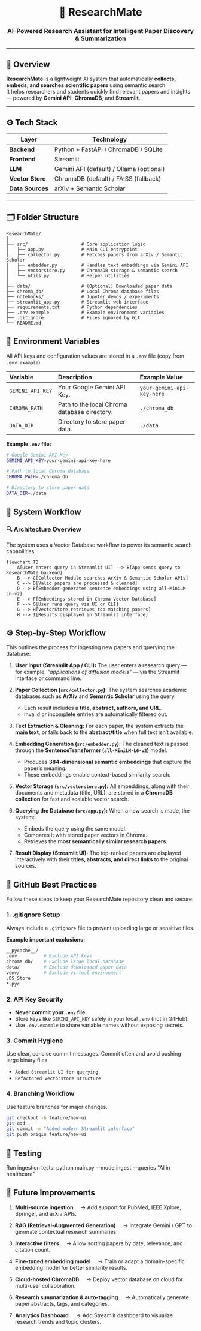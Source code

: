 <h1 align="center">🧠 ResearchMate</h1>
<h3 align="center">AI-Powered Research Assistant for Intelligent Paper Discovery & Summarization</h3>

---

## 🚀 Overview
**ResearchMate** is a lightweight AI system that automatically **collects, embeds, and searches scientific papers** using semantic search.  
It helps researchers and students quickly find relevant papers and insights — powered by **Gemini API**, **ChromaDB**, and **Streamlit**.

---

## ⚙️ Tech Stack

| Layer | Technology |
|--------|-------------|
| **Backend** | Python + FastAPI / ChromaDB / SQLite |
| **Frontend** | Streamlit |
| **LLM** | Gemini API (default) / Ollama (optional) |
| **Vector Store** | ChromaDB (default) / FAISS (fallback) |
| **Data Sources** | arXiv + Semantic Scholar |

---

## 🗂️ Folder Structure

```plaintext
ResearchMate/
│
├── src/                    # Core application logic
│   ├── app.py              # Main CLI entrypoint
│   ├── collector.py        # Fetches papers from arXiv / Semantic Scholar
│   ├── embedder.py         # Handles text embeddings via Gemini API
│   ├── vectorstore.py      # ChromaDB storage & semantic search
│   └── utils.py            # Helper utilities
│
├── data/                   # (Optional) Downloaded paper data
├── chroma_db/              # Local Chroma database files
├── notebooks/              # Jupyter demos / experiments
├── streamlit_app.py        # Streamlit web interface
├── requirements.txt        # Python dependencies
├── .env.example            # Example environment variables
├── .gitignore              # Files ignored by Git
└── README.md

```

## 🔑 Environment Variables
All API keys and configuration values are stored in a `.env` file (copy from `.env.example`).

| Variable | Description | Example Value |
| :--- | :--- | :--- |
| `GEMINI_API_KEY` | Your Google Gemini API Key. | `your-gemini-api-key-here` |
| `CHROMA_PATH` | Path to the local Chroma database directory. | `./chroma_db` |
| `DATA_DIR` | Directory to store paper data. | `./data` |

**Example `.env` file:**
```bash
# Google Gemini API Key
GEMINI_API_KEY=your-gemini-api-key-here

# Path to local Chroma database
CHROMA_PATH=./chroma_db

# Directory to store paper data
DATA_DIR=./data

```
## 🧠 System Workflow
### 🔍 Architecture Overview
The system uses a Vector Database workflow to power its semantic search capabilities:
```mermaid
flowchart TD
    A[User enters query in Streamlit UI] --> B[App sends query to ResearchMate backend]
    B --> C[Collector Module searches ArXiv & Semantic Scholar APIs]
    C --> D[Valid papers are processed & cleaned]
    D --> E[Embedder generates sentence embeddings using all-MiniLM-L6-v2]
    E --> F[Embeddings stored in Chroma Vector Database]
    F --> G[User runs query via UI or CLI]
    G --> H[VectorStore retrieves top matching papers]
    H --> I[Results displayed in Streamlit interface]

```
## ⚙️ Step-by-Step Workflow

This outlines the process for ingesting new papers and querying the database:
1.  **User Input (Streamlit App / CLI):**
    The user enters a research query — for example, _"applications of diffusion models"_ — via the Streamlit interface or command line.

2.  **Paper Collection (`src/collector.py`):**
    The system searches academic databases such as **ArXiv** and **Semantic Scholar** using the query.
    - Each result includes a **title, abstract, authors, and URL**.
    - Invalid or incomplete entries are automatically filtered out.

3.  **Text Extraction & Cleaning:**
    For each paper, the system extracts the **main text**, or falls back to the **abstract/title** when full text isn’t available.

4.  **Embedding Generation (`src/embedder.py`):**
    The cleaned text is passed through the **SentenceTransformer (`all-MiniLM-L6-v2`)** model.
    - Produces **384-dimensional semantic embeddings** that capture the paper’s meaning.
    - These embeddings enable context-based similarity search.

5.  **Vector Storage (`src/vectorstore.py`):**
    All embeddings, along with their documents and metadata (title, URL), are stored in a **ChromaDB collection** for fast and scalable vector search.

6.  **Querying the Database (`src/app.py`):**
    When a new search is made, the system:
    - Embeds the query using the same model.
    - Compares it with stored paper vectors in Chroma.
    - Retrieves the **most semantically similar research papers**.

7.  **Result Display (Streamlit UI):**
    The top-ranked papers are displayed interactively with their **titles, abstracts, and direct links** to the original sources.

## 🧰 GitHub Best Practices

Follow these steps to keep your ResearchMate repository clean and secure:

### 1. .gitignore Setup
Always include a `.gitignore` file to prevent uploading large or sensitive files.

**Example important exclusions:**
```bash
__pycache__/
.env          # Exclude API keys
chroma_db/    # Exclude large local database
data/         # Exclude downloaded paper data
venv/         # Exclude virtual environment
.DS_Store
*.pyc

```
### 2. API Key Security
- **Never commit your `.env` file.**
- Store keys like `GEMINI_API_KEY` safely in your local `.env` (not in GitHub).
- Use `.env.example` to share variable names without exposing secrets.

### 3. Commit Hygiene
Use clear, concise commit messages. Commit often and avoid pushing large binary files.

- `Added Streamlit UI for querying`
- `Refactored vectorstore structure`

### 4. Branching Workflow
Use feature branches for major changes.

```bash
git checkout -b feature/new-ui
git add .
git commit -m "Added modern Streamlit interface"
git push origin feature/new-ui

```
## 🧪 Testing
Run ingestion tests:
python main.py --mode ingest --queries "AI in healthcare"

## 🌟 Future Improvements

1. **Multi-source ingestion**
    → Add support for PubMed, IEEE Xplore, Springer, and arXiv APIs.

2. **RAG (Retrieval-Augmented Generation)**
    → Integrate Gemini / GPT to generate contextual research summaries.

3. **Interactive filters**
    → Allow sorting papers by date, relevance, and citation count.

4. **Fine-tuned embedding model**
    → Train or adapt a domain-specific embedding model for better similarity results.

5. **Cloud-hosted ChromaDB**
    → Deploy vector database on cloud for multi-user collaboration.

6. **Research summarization & auto-tagging**
    → Automatically generate paper abstracts, tags, and categories.

7. **Analytics Dashboard**
    → Add Streamlit dashboard to visualize research trends and topic clusters.
